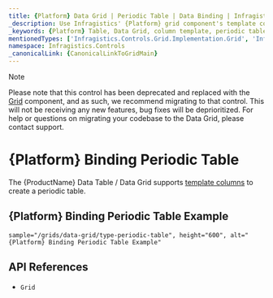 ```yaml
---
title: {Platform} Data Grid | Periodic Table | Data Binding | Infragistics
_description: Use Infragistics' {Platform} grid component's template columns to create a periodic table. View our {ProductName} table demos!
_keywords: {Platform} Table, Data Grid, column template, periodic table, {ProductName}, data binding, Infragistics
mentionedTypes: ['Infragistics.Controls.Grid.Implementation.Grid', 'Infragistics.Controls.Grid.Implementation.Column']
namespace: Infragistics.Controls
_canonicalLink: {CanonicalLinkToGridMain}
---
```


<!-- Blazor, WebComponents -->

> [!Note]
Please note that this control has been deprecated and replaced with the [Grid](../data-grid.md) component, and as such, we recommend migrating to that control. This will not be receiving any new features, bug fixes will be deprioritized. For help or questions on migrating your codebase to the Data Grid, please contact support.

<!-- end: Blazor, WebComponents -->

# {Platform} Binding Periodic Table

The {ProductName} Data Table / Data Grid supports [template columns](column-types.md#template-column) to create a periodic table.

## {Platform} Binding Periodic Table Example


`sample="/grids/data-grid/type-periodic-table", height="600", alt="{Platform} Binding Periodic Table Example"`



## API References

 - `Grid`